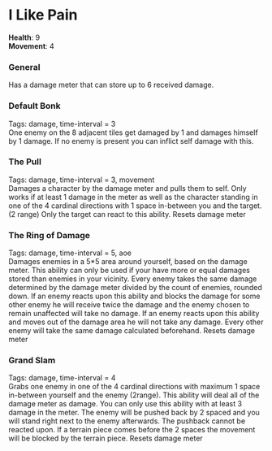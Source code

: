 # I Like Pain
**Health**: 9  
**Movement**: 4  

### General
Has a damage meter that can store up to 6 received damage.

### Default Bonk
Tags: damage, time-interval = 3  
One enemy on the 8 adjacent tiles get damaged by 1 and damages himself by 1 damage.
If no enemy is present you can inflict self damage with this.

### The Pull
Tags: damage, time-interval = 3, movement  
Damages a character by the damage meter and pulls them to self. Only works if at least 1 damage in the meter as well as the character standing in one of the 4 cardinal directions with 1 space in-between you and the target. (2 range)
Only the target can react to this ability.
Resets damage meter

### The Ring of Damage
Tags: damage, time-interval = 5, aoe  
Damages enemies in a 5*5 area around yourself, based on the damage meter. This ability can only be used if your have more or equal damages stored than enemies in your vicinity. Every enemy takes the same damage determined by the damage meter divided by the count of enemies, rounded down.
If an enemy reacts upon this ability and blocks the damage for some other enemy he will receive twice the damage and the enemy chosen to remain unaffected will take no damage.
If an enemy reacts upon this ability and moves out of the damage area he will not take any damage. Every other enemy will take the same damage calculated beforehand.
Resets damage meter

### Grand Slam
Tags: damage, time-interval = 4  
Grabs one enemy in one of the 4 cardinal directions with maximum 1 space in-between yourself and the enemy (2range). This ability will deal all of the damage meter as damage.
You can only use this ability with at least 3 damage in the meter.
The enemy will be pushed back by 2 spaced and you will stand right next to the enemy afterwards. The pushback cannot be reacted upon. If a terrain piece comes before the 2 spaces the movement will be blocked by the terrain piece.
Resets damage meter
